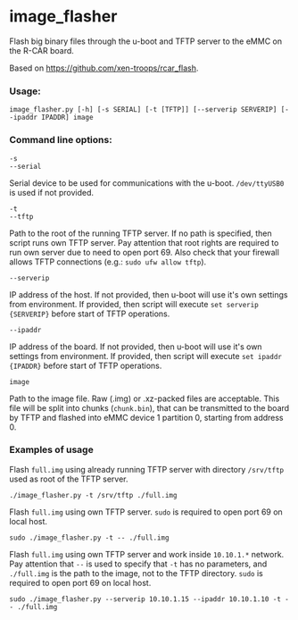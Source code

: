 # image_flasher

Flash big binary files through the u-boot and TFTP server to the eMMC on the R-CAR board.

Based on https://github.com/xen-troops/rcar_flash.

### Usage:
```
image_flasher.py [-h] [-s SERIAL] [-t [TFTP]] [--serverip SERVERIP] [--ipaddr IPADDR] image
```

### Command line options:

```
-s
--serial
```
Serial device to be used for communications with the u-boot.
`/dev/ttyUSB0` is used if not provided.

```
-t
--tftp
```
Path to the root of the running TFTP server. If no path is specified,
then script runs own TFTP server.
Pay attention that root rights are required to run own server due to
need to open port 69.
Also check that your firewall allows TFTP connections
(e.g.: `sudo ufw allow tftp`).

```
--serverip
```
IP address of the host. If not provided, then u-boot will use it's
own settings from environment. If provided, then script will execute
`set serverip {SERVERIP}` before start of TFTP operations.

```
--ipaddr
```
IP address of the board. If not provided, then u-boot will use it's
own settings from environment. If provided, then script will execute
`set ipaddr {IPADDR}` before start of TFTP operations.

```
image
```
Path to the image file. Raw (.img) or .xz-packed files are acceptable.
This file will be split into chunks (`chunk.bin`),
that can be transmitted to the board by TFTP and flashed into eMMC
device 1 partition 0, starting from address 0.

### Examples of usage

Flash `full.img` using already running TFTP server with directory `/srv/tftp`
used as root of the TFTP server.
```
./image_flasher.py -t /srv/tftp ./full.img
```

Flash `full.img` using own TFTP server. `sudo` is required to open port 69
on local host.
```
sudo ./image_flasher.py -t -- ./full.img
```

Flash `full.img` using own TFTP server and work inside `10.10.1.*` network.
Pay attention that `--` is used to specify that `-t` has no parameters, and
`./full.img` is the path to the image, not to the TFTP directory.
 `sudo` is required to open port 69 on local host.
```
sudo ./image_flasher.py --serverip 10.10.1.15 --ipaddr 10.10.1.10 -t -- ./full.img
```